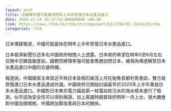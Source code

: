 ```yaml
---
layout: post
title: 日媒稱中國可能最快明年上半年恢復日本水產品進口
date: 2024-12-24 10:17:53.000000000 +08:00
link: https://news.rthk.hk/rthk/ch/component/k2/1784792-20241224.htm
categories: rthk
---
```


日本傳媒報道，中國可能最快在明年上半年恢復日本水產品進口。

日本經濟新聞引述多名中國政府相關人士透露，日本政府希望在明年5至6月左右召開中日韓首腦會談，國務院總理李強可能會應邀訪問日本，被視為傳達解禁日本水產品進口中國的合適時機。

報道說，中國國家主席習近平與日本首相石破茂上月在秘魯首都利馬會談，雙方就恢復進口日本水產品達成共識。中國政府已開始討論最早於2025年上半年重啟日本水產品進口。中國對日本東京電力福島第一核電站核污水的海水樣本進行了檢測，似乎認為安全性可以得到保證。加上美國特朗普政府明年一月上台，很大機會對中國加徵關稅，中國將加緊改善與日本的關係。
